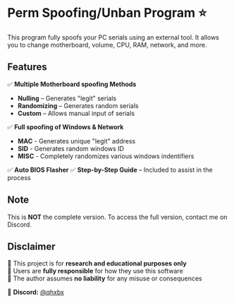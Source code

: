 # Perm Spoofing/Unban Program ⭐

This program fully spoofs your PC serials using an external tool. It allows you to change motherboard, volume, CPU, RAM, network, and more.  

## **Features**  
✅ **Multiple Motherboard spoofing Methods**  
- **Nulling** – Generates "legit" serials  
- **Randomizing** – Generates random serials
- **Custom** – Allows manual input of serials 

✅ **Full spoofing of Windows & Network**
- **MAC** - Generates unique "legit" address
- **SID** - Generates random windows ID
- **MISC** - Completely randomizes various windows indentifiers

✅ **Auto BIOS Flasher**
✅ **Step-by-Step Guide** – Included to assist in the process
 
## **Note**  
This is **NOT** the complete version. To access the full version, contact me on Discord.  

## **Disclaimer**  
🔹 This project is for **research and educational purposes only**  
🔹 Users are **fully responsible** for how they use this software  
🔹 The author assumes **no liability** for any misuse or consequences 

📌 **Discord:** [@qhxbx](https://discord.gg/5qSBUT3F96)  
